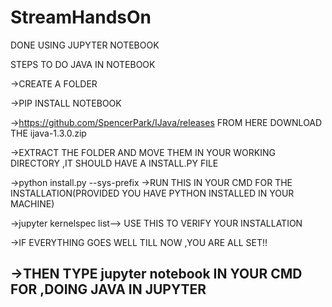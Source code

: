 # StreamHandsOn
DONE USING JUPYTER NOTEBOOK

STEPS TO DO JAVA IN NOTEBOOK

->CREATE A FOLDER

->PIP INSTALL NOTEBOOK

->https://github.com/SpencerPark/IJava/releases FROM HERE DOWNLOAD THE ijava-1.3.0.zip


->EXTRACT THE FOLDER AND MOVE THEM IN YOUR WORKING DIRECTORY ,IT SHOULD HAVE A INSTALL.PY FILE


->python install.py --sys-prefix ->RUN THIS IN YOUR CMD FOR THE INSTALLATION(PROVIDED YOU HAVE PYTHON INSTALLED IN YOUR MACHINE)


->jupyter kernelspec list--> USE THIS TO VERIFY YOUR INSTALLATION


->IF EVERYTHING GOES WELL TILL NOW ,YOU ARE ALL SET!!


->THEN TYPE jupyter notebook IN YOUR CMD FOR ,DOING JAVA IN JUPYTER
-------------------------------------------------------------------------------------------------------------------------------------------
 
 
